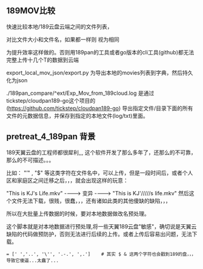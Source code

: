 ## 189MOV比较

快速比较本地/189云盘云端之间的文件列表，

对比文件大小和文件名，如果都一样则 视为相同

为提升效率这样做的。否则用189pan的工具或者go版本的cli工具(github)都无法完整上传十几个T的数据到云端

export_local_mov_json/export.py 为导出本地的movies列表到字典，然后持久化为json

./189pan_compare/^ext/Exp_Mov_from_189cloud.log 是通过tickstep/cloudpan189-go这个项目的 (https://github.com/tickstep/cloudpan189-go)  导出指定文件/目录下面的所有文件的元数据信息，并保存到指定的本地文件(log/txt)里面。



## pretreat_4_189pan 背景

189天翼云盘的工程师都很犀利,,, 这个软件开发了那么多年了，还那么的不可靠，那么的不可描述。。。

比如： "’" , "$"  等这类字符在文件名中，可以上传，但是一段时间后，或者个人区和家庭区之间迁移之后，，，就会出现这样的玩意：

"This is KJ's Life.mkv"   ----> 变异 ----> "This is KJ'/////s life.mkv"  然后这个文件无法下载，很贱，很蠢，，，还有诸如此类的其他傻缺的缺陷，，，

所以在大批量上传数据的时候，要对本地数据做改名预处理。 

这个脚本就是对本地数据进行预处理,将一些天翼189云盘"敏感"，确切说是天翼云缺陷的代码做预防护，否则无法进行后续的上传。或者上传后容易出问题，无法下载。

`= [' ','..', '\'', '.-.', ',.']    # 其实 $ & 这两个字符也会戳到189的盘，，，导致它傻逼...太蠢了...`
